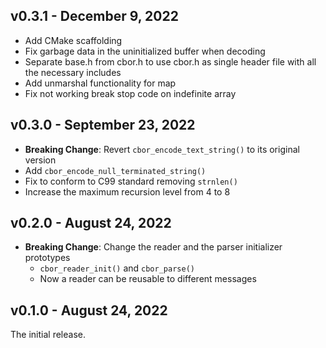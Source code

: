 ## v0.3.1 - December 9, 2022
- Add CMake scaffolding
- Fix garbage data in the uninitialized buffer when decoding
- Separate base.h from cbor.h to use cbor.h as single header file with all the necessary includes
- Add unmarshal functionality for map
- Fix not working break stop code on indefinite array

## v0.3.0 - September 23, 2022
- **Breaking Change**: Revert `cbor_encode_text_string()` to its original version
- Add `cbor_encode_null_terminated_string()`
- Fix to conform to C99 standard removing `strnlen()`
- Increase the maximum recursion level from 4 to 8

## v0.2.0 - August 24, 2022
- **Breaking Change**: Change the reader and the parser initializer prototypes
  - `cbor_reader_init()` and `cbor_parse()`
  - Now a reader can be reusable to different messages

## v0.1.0 - August 24, 2022
The initial release.
